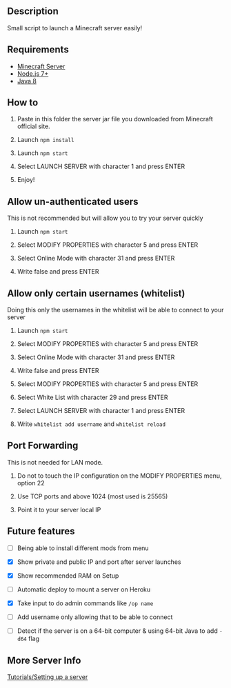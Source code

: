 ## Description
Small script to launch a Minecraft server easily!

## Requirements
 * [Minecraft Server](https://minecraft.net/en/download/server)
 * [Node.js 7+](http://nodejs.org)
 * [Java 8](https://java.com)

## How to

1) Paste in this folder the server jar file you downloaded from Minecraft official site.

2) Launch `npm install`

3) Launch `npm start`

4) Select LAUNCH SERVER with character 1 and press ENTER

5) Enjoy!

## Allow un-authenticated users
This is not recommended but will allow you to try your server quickly

1) Launch `npm start`

2) Select MODIFY PROPERTIES with character 5 and press ENTER

3) Select Online Mode with character 31 and press ENTER

4) Write false and press ENTER

## Allow only certain usernames (whitelist)
Doing this only the usernames in the whitelist will be able to connect to your server

1) Launch `npm start`

2) Select MODIFY PROPERTIES with character 5 and press ENTER

3) Select Online Mode with character 31 and press ENTER

4) Write false and press ENTER

5) Select MODIFY PROPERTIES with character 5 and press ENTER

6) Select White List with character 29 and press ENTER

6) Select LAUNCH SERVER with character 1 and press ENTER

7) Write `whitelist add username` and `whitelist reload`

## Port Forwarding
This is not needed for LAN mode.

1) Do not to touch the IP configuration on the MODIFY PROPERTIES menu, option 22

2) Use TCP ports and above 1024 (most used is 25565)

3) Point it to your server local IP

## Future features
- [ ] Being able to install different mods from menu

- [x] Show private and public IP and port after server launches

- [x] Show recommended RAM on Setup

- [ ] Automatic deploy to mount a server on Heroku

- [x] Take input to do admin commands like `/op name`

- [ ] Add username only allowing that to be able to connect

- [ ] Detect if the server is on a 64-bit computer & using 64-bit Java to add `-d64` flag

## More Server Info
[Tutorials/Setting up a server](http://minecraft.gamepedia.com/Tutorials/Setting_up_a_server)